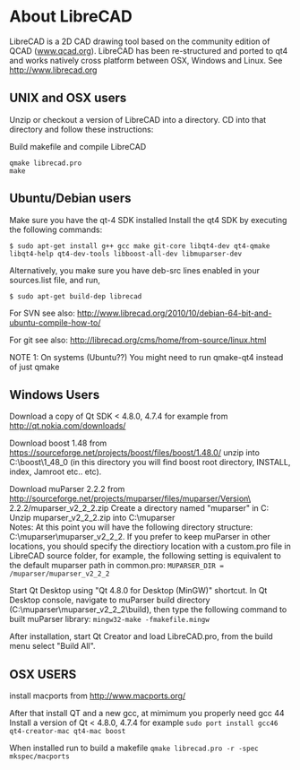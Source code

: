 About LibreCAD
==============

LibreCAD is a 2D CAD drawing tool based on the community edition of QCAD (www.qcad.org).
LibreCAD has been re-structured and ported to qt4 and works natively cross platform between OSX, Windows and Linux.
See http://www.librecad.org

UNIX and OSX users
------------------

Unzip or checkout a version of LibreCAD into a directory.
CD into that directory and follow these instructions:

Build makefile and compile LibreCAD

```
qmake librecad.pro
make
```

Ubuntu/Debian users
-------------------

Make sure you have the qt-4 SDK installed
Install the qt4 SDK by executing the following commands:

```
$ sudo apt-get install g++ gcc make git-core libqt4-dev qt4-qmake libqt4-help qt4-dev-tools libboost-all-dev libmuparser-dev
```

Alternatively, you make sure you have deb-src lines enabled in your sources.list file, and run,

```
$ sudo apt-get build-dep librecad
```

For SVN see also: 
http://www.librecad.org/2010/10/debian-64-bit-and-ubuntu-compile-how-to/

For git see also:
http://librecad.org/cms/home/from-source/linux.html

NOTE 1: On systems (Ubuntu??) You might need to run qmake-qt4 instead of just qmake

Windows Users
-------------

Download a copy of Qt SDK < 4.8.0, 4.7.4 for example from http://qt.nokia.com/downloads/ 

Download boost 1.48 from https://sourceforge.net/projects/boost/files/boost/1.48.0/
unzip into C:\boost\1_48_0 (in this directory you will find boost root directory, INSTALL, index, Jamroot etc.. etc).

Download muParser 2.2.2 from http://sourceforge.net/projects/muparser/files/muparser/Version\ 2.2.2/muparser_v2_2_2.zip
Create a directory named "muparser" in C:\
Unzip muparser_v2_2_2.zip into C:\muparser\
Notes: At this point you will have the following directory structure: C:\muparser\muparser_v2_2_2\. If you prefer to keep muParser in other locations, you should specify the directiory location with a custom.pro file in LibreCAD source folder, for example, the following setting is equivalent to the default muparser path in common.pro:
`MUPARSER_DIR = /muparser/muparser_v2_2_2`

Start Qt Desktop using "Qt 4.8.0 for Desktop (MinGW)" shortcut.
In Qt Desktop console, navigate to muParser build directory (C:\muparser\muparser_v2_2_2\build\), then type the following command to built muParser library:
`mingw32-make -fmakefile.mingw`

After installation, start Qt Creator and load LibreCAD.pro,
from the build menu select "Build All".

OSX USERS
---------

install macports from http://www.macports.org/

After that install QT and a new gcc, at mimimum you properly need gcc 44
Install a version of Qt < 4.8.0, 4.7.4 for example
`sudo port install gcc46 qt4-creator-mac qt4-mac boost`

When installed run to build a makefile
`qmake librecad.pro -r -spec mkspec/macports`
